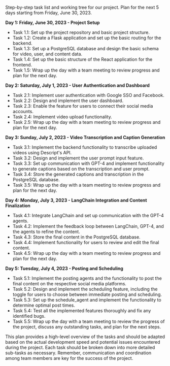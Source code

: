 Step-by-step task list and working tree for our project.
Plan for the next 5 days starting from Friday, June 30, 2023.

**Day 1: Friday, June 30, 2023 - Project Setup**

- Task 1.1: Set up the project repository and basic project structure.
- Task 1.2: Create a Flask application and set up the basic routing for the backend.
- Task 1.3: Set up a PostgreSQL database and design the basic schema for video, user, and content data.
- Task 1.4: Set up the basic structure of the React application for the frontend.
- Task 1.5: Wrap up the day with a team meeting to review progress and plan for the next day.

**Day 2: Saturday, July 1, 2023 - User Authentication and Dashboard**

- Task 2.1: Implement user authentication with Google SSO and Facebook.
- Task 2.2: Design and implement the user dashboard.
- Task 2.3: Enable the feature for users to connect their social media accounts.
- Task 2.4: Implement video upload functionality.
- Task 2.5: Wrap up the day with a team meeting to review progress and plan for the next day.

**Day 3: Sunday, July 2, 2023 - Video Transcription and Caption Generation**

- Task 3.1: Implement the backend functionality to transcribe uploaded videos using Descript's API.
- Task 3.2: Design and implement the user prompt input feature.
- Task 3.3: Set up communication with GPT-4 and implement functionality to generate captions based on the transcription and user prompt.
- Task 3.4: Store the generated captions and transcription in the PostgreSQL database.
- Task 3.5: Wrap up the day with a team meeting to review progress and plan for the next day.

**Day 4: Monday, July 3, 2023 - LangChain Integration and Content Finalization**

- Task 4.1: Integrate LangChain and set up communication with the GPT-4 agents.
- Task 4.2: Implement the feedback loop between LangChain, GPT-4, and the agents to refine the content.
- Task 4.3: Store the final content in the PostgreSQL database.
- Task 4.4: Implement functionality for users to review and edit the final content.
- Task 4.5: Wrap up the day with a team meeting to review progress and plan for the next day.

**Day 5: Tuesday, July 4, 2023 - Posting and Scheduling**

- Task 5.1: Implement the posting agents and the functionality to post the final content on the respective social media platforms.
- Task 5.2: Design and implement the scheduling feature, including the toggle for users to choose between immediate posting and scheduling.
- Task 5.3: Set up the schedule_agent and implement the functionality to determine optimal post times.
- Task 5.4: Test all the implemented features thoroughly and fix any identified bugs.
- Task 5.5: Wrap up the day with a team meeting to review the progress of the project, discuss any outstanding tasks, and plan for the next steps.

This plan provides a high-level overview of the tasks and should be adapted based on the actual development speed and potential issues encountered during the project. Each task should be broken down into more detailed sub-tasks as necessary. Remember, communication and coordination among team members are key for the success of the project.


[//]: # (    WORKING TREE)

[//]: # (```)

[//]: # (PostMe)

[//]: # (|)

[//]: # (|---- server)

[//]: # (|     |)

[//]: # (|     |---- app.py)

[//]: # (|     |---- requirements.txt)

[//]: # (|     |)

[//]: # (|     |---- models)

[//]: # (|     |     |---- __init__.py)

[//]: # (|     |     |---- user.py)

[//]: # (|     |     |---- video.py)

[//]: # (|     |)

[//]: # (|     |---- routes)

[//]: # (|     |     |---- __init__.py)

[//]: # (|     |     |---- auth_routes.py)

[//]: # (|     |     |---- video_routes.py)

[//]: # (|     |)

[//]: # (|     |---- services)

[//]: # (|     |     |---- __init__.py)

[//]: # (|     |     |---- transcription_service.py)

[//]: # (|     |     |---- gpt4_service.py)

[//]: # (|     |     |---- langchain_service.py)

[//]: # (|     |     |---- agent_service.py)

[//]: # (|     |     |---- schedule_service.py)

[//]: # (|     |)

[//]: # (|     |---- utils)

[//]: # (|          |---- __init__.py)

[//]: # (|          |---- celery_config.py)

[//]: # (|          |---- redis_config.py)

[//]: # (|)

[//]: # (|---- client)

[//]: # (|     |)

[//]: # (|     |---- package.json)

[//]: # (|     |)

[//]: # (|     |---- src)

[//]: # (|     |     |---- index.js)

[//]: # (|     |     |---- App.js)

[//]: # (|     |)

[//]: # (|     |---- components)

[//]: # (|     |     |---- Dashboard.js)

[//]: # (|     |     |---- VideoUploader.js)

[//]: # (|     |     |---- VideoEditor.js)

[//]: # (|     |     |---- PostScheduler.js)

[//]: # (|     |)

[//]: # (|     |---- state)

[//]: # (|     |     |---- store.js)

[//]: # (|     |     |---- reducers.js)

[//]: # (|     |)

[//]: # (|     |---- styles)

[//]: # (|          |---- main.css)

[//]: # (|)

[//]: # (|---- README.md)

[//]: # (```)
